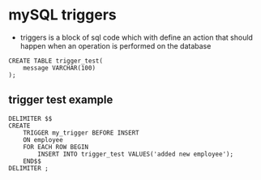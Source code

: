 # mySQL triggers

- triggers is a block of sql code which with define an action that should happen when an operation is performed on the database

```
CREATE TABLE trigger_test(
	message VARCHAR(100)
);
```

## trigger test example

```
DELIMITER $$
CREATE
	TRIGGER my_trigger BEFORE INSERT
    ON employee
    FOR EACH ROW BEGIN
		INSERT INTO trigger_test VALUES('added new employee');
	END$$
DELIMITER ;
```
